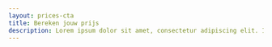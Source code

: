 ```yaml
---
layout: prices-cta
title: Bereken jouw prijs
description: Lorem ipsum dolor sit amet, consectetur adipiscing elit. In pharetra viverra tempor gravida euismod. Neque sed sed odio sed vulputate. Tristique massa magnis sit bibendum magna tellus. Praesent duis at viverra ornare.
---
```

